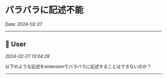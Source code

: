 # バラバラに記述不能

Date: 2024-02-27

---

## 👤 User
*2024-02-27 13:04:29*

以下のような記述をextensionでバラバラに記述することはできないのか？

---
